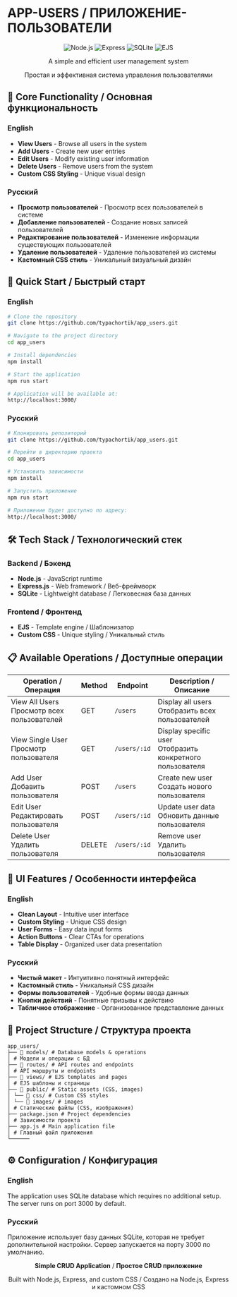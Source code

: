 # APP-USERS / ПРИЛОЖЕНИЕ-ПОЛЬЗОВАТЕЛИ

<div align="center">
  
![Node.js](https://img.shields.io/badge/Node.js-339933?style=for-the-badge&logo=nodedotjs&logoColor=white)
![Express](https://img.shields.io/badge/Express-000000?style=for-the-badge&logo=express&logoColor=white)
![SQLite](https://img.shields.io/badge/SQLite-07405E?style=for-the-badge&logo=sqlite&logoColor=white)
![EJS](https://img.shields.io/badge/EJS-B4CA65?style=for-the-badge)

A simple and efficient user management system

Простая и эффективная система управления пользователями

</div>

## 🎯 Core Functionality / Основная функциональность

### English
- **View Users** - Browse all users in the system
- **Add Users** - Create new user entries
- **Edit Users** - Modify existing user information
- **Delete Users** - Remove users from the system
- **Custom CSS Styling** - Unique visual design

### Русский
- **Просмотр пользователей** - Просмотр всех пользователей в системе
- **Добавление пользователей** - Создание новых записей пользователей
- **Редактирование пользователей** - Изменение информации существующих пользователей
- **Удаление пользователей** - Удаление пользователей из системы
- **Кастомный CSS стиль** - Уникальный визуальный дизайн

## 🚀 Quick Start / Быстрый старт

### English
```bash
# Clone the repository
git clone https://github.com/typachortik/app_users.git

# Navigate to the project directory
cd app_users

# Install dependencies
npm install

# Start the application
npm run start

# Application will be available at:
http://localhost:3000/
```
### Русский
```bash
# Клонировать репозиторий
git clone https://github.com/typachortik/app_users.git

# Перейти в директорию проекта
cd app_users

# Установить зависимости
npm install

# Запустить приложение
npm run start

# Приложение будет доступно по адресу:
http://localhost:3000/
```
## 🛠️ Tech Stack / Технологический стек
### Backend / Бэкенд
- **Node.js** - JavaScript runtime
- **Express.js** - Web framework / Веб-фреймворк
- **SQLite** - Lightweight database / Легковесная база данных
### Frontend / Фронтенд
- **EJS** - Template engine / Шаблонизатор
- **Custom CSS** - Unique styling / Уникальный стиль
## 📋 Available Operations / Доступные операции

| Operation / Операция | Method | Endpoint | Description / Описание |
|---------------------|--------|----------|-----------------------|
| View All Users<br>Просмотр всех пользователей | GET | `/users` | Display all users<br>Отобразить всех пользователей |
| View Single User<br>Просмотр пользователя | GET | `/users/:id` | Display specific user<br>Отобразить конкретного пользователя |
| Add User<br>Добавить пользователя | POST | `/users` | Create new user<br>Создать нового пользователя |
| Edit User<br>Редактировать пользователя | POST | `/users/:id` | Update user data<br>Обновить данные пользователя |
| Delete User<br>Удалить пользователя | DELETE | `/users/:id` | Remove user<br>Удалить пользователя |

## 🎨 UI Features / Особенности интерфейса

### English
- **Clean Layout** - Intuitive user interface
- **Custom Styling** - Unique CSS design
- **User Forms** - Easy data input forms
- **Action Buttons** - Clear CTAs for operations
- **Table Display** - Organized user data presentation

### Русский
- **Чистый макет** - Интуитивно понятный интерфейс
- **Кастомный стиль** - Уникальный CSS дизайн
- **Формы пользователей** - Удобные формы ввода данных
- **Кнопки действий** - Понятные призывы к действию
- **Табличное отображение** - Организованное представление данных

## 📁 Project Structure / Структура проекта
```
app_users/
├── 📁 models/ # Database models & operations
│ # Модели и операции с БД
├── 📁 routes/ # API routes and endpoints
│ # API маршруты и endpoints
├── 📁 views/ # EJS templates and pages 
│ # EJS шаблоны и страницы
├── 📁 public/ # Static assets (CSS, images) 
│ └── 📁 css/ # Custom CSS styles
│ └── 📁 images/ # images
│ # Статические файлы (CSS, изображения)
├── package.json # Project dependencies
│ # Зависимости проекта
├── app.js # Main application file
│ # Главный файл приложения
└──────
```
## ⚙️ Configuration / Конфигурация

### English
The application uses SQLite database which requires no additional setup. The server runs on port 3000 by default.

### Русский
Приложение использует базу данных SQLite, которая не требует дополнительной настройки. Сервер запускается на порту 3000 по умолчанию.
<div align="center">

**Simple CRUD Application** / **Простое CRUD приложение**

Built with Node.js, Express, and custom CSS / Создано на Node.js, Express и кастомном CSS

</div>
